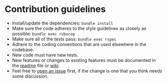 # Contribution guidelines

* Install/update the dependencies: `bundle install`
* Make sure the code adheres to the style guidelines as closely as possible: `bundle exec rubocop .`
* Make sure all of the tests pass: `bundle exec rspec`
* Adhere to the coding conventions that are used elsewhere in the codebase.
* New code must have new tests.
* New features or changes to existing features must be documented in the [readme] file or [wiki].
* Feel free to [open an issue][newissue] first, if the change is one that you think needs some discussion.

[readme]: https://github.com/springernature/bandiera/blob/master/README.md
[wiki]: https://github.com/springernature/bandiera/wiki
[newissue]: https://github.com/springernature/bandiera/issues/new
[issues]: https://github.com/springernature/bandiera/issues
